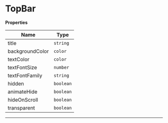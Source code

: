 <h1>TopBar</h1>

**Properties**

| Name | Type |
| --- | --- |
| title | <code>string</code> | 
| backgroundColor | <code>color</code> | 
| textColor | <code>color</code> | 
| textFontSize | <code>number</code> | 
| textFontFamily | <code>string</code> | 
| hidden | <code>boolean</code> | 
| animateHide | <code>boolean</code> | 
| hideOnScroll | <code>boolean</code> | 
| transparent | <code>boolean</code> | 


* * *

